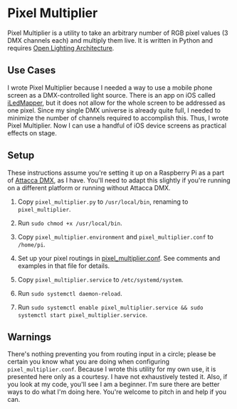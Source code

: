 # Pixel Multiplier

Pixel Multiplier is a utility to take an arbitrary number of RGB pixel values (3 DMX channels each) and multiply them live. It is written in Python and requires [Open Lighting Architecture](https://openlighting.org/ola/).

## Use Cases

I wrote Pixel Multiplier because I needed a way to use a mobile phone screen as a DMX-controlled light source. There is an app on iOS called [iLedMapper](https://itunes.apple.com/us/app/iledmapper/id404442976?mt=8), but it does not allow for the whole screen to be addressed as one pixel. Since my single DMX universe is already quite full, I needed to minimize the number of channels required to accomplish this. Thus, I wrote Pixel Multiplier. Now I can use a handful of iOS device screens as practical effects on stage.

## Setup

These instructions assume you're setting it up on a Raspberry Pi as a part of [Attacca DMX](https://github.com/swiss6th/attacca-dmx), as I have. You'll need to adapt this slightly if you're running on a different platform or running without Attacca DMX.

1. Copy `pixel_multiplier.py` to `/usr/local/bin`, renaming to `pixel_multiplier`.

1. Run `sudo chmod +x /usr/local/bin`.

1. Copy `pixel_multiplier.environment` and `pixel_multiplier.conf` to `/home/pi`.

1. Set up your pixel routings in [pixel_multiplier.conf](https://github.com/swiss6th/pixel-multiplier/home/pi/pixel_multiplier.conf). See comments and examples in that file for details.

1. Copy `pixel_multiplier.service` to `/etc/systemd/system`.

1. Run `sudo systemctl daemon-reload`.

1. Run `sudo systemctl enable pixel_multiplier.service && sudo systemctl start pixel_multiplier.service`.

## Warnings

There's nothing preventing you from routing input in a circle; please be certain you know what you are doing when configuring `pixel_multiplier.conf`. Because I wrote this utility for my own use, it is presented here only as a courtesy. I have not exhaustively tested it. Also, if you look at my code, you'll see I am a beginner. I'm sure there are better ways to do what I'm doing here. You're welcome to pitch in and help if you can.